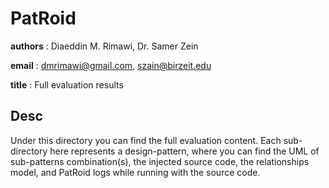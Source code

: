 # PatRoid

__authors__ : Diaeddin M. Rimawi, Dr. Samer Zein

__email__ : dmrimawi@gmail.com, szain@birzeit.edu

__title__ : Full evaluation results


## Desc

Under this directory you can find the full evaluation content. Each sub-directory here represents a design-pattern, where you can find the UML of sub-patterns combination(s), the injected source code, the relationships model, and PatRoid logs while running with the source code.
